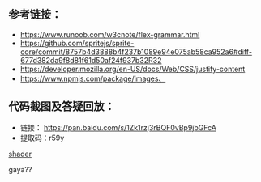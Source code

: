 ## 参考链接：
* https://www.runoob.com/w3cnote/flex-grammar.html
* https://github.com/spritejs/sprite-core/commit/8757b4d3888b4f237b1089e94e075ab58ca952a6#diff-677d382da9f8d81f61d50af24f937b32R32
* https://developer.mozilla.org/en-US/docs/Web/CSS/justify-content
* https://www.npmjs.com/package/images、

## 代码截图及答疑回放：
* 链接： https://pan.baidu.com/s/1Zk1rzj3rBQF0vBp9jbGFcA
* 提取码：r59y

[shader](https://en.wikipedia.org/wiki/Shader)

gaya??